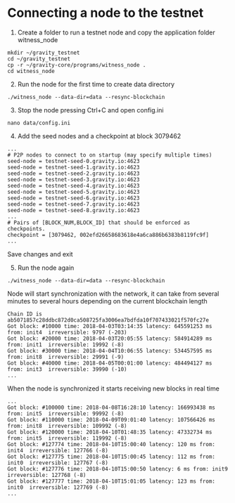 # Connecting a node to the testnet

1. Create a folder to run a testnet node and copy the application folder witness_node
```
mkdir ~/gravity_testnet
cd ~/gravity_testnet
cp -r ~/gravity-core/programs/witness_node .
cd witness_node
```

2. Run the node for the first time to create data directory
```
./witness_node --data-dir=data --resync-blockchain
```

3. Stop the node pressing Ctrl+C and open config.ini
```
nano data/config.ini
```

4. Add the seed nodes and a checkpoint at block 3079462

```
...
# P2P nodes to connect to on startup (may specify multiple times)
seed-node = testnet-seed-0.gravity.io:4623
seed-node = testnet-seed-1.gravity.io:4623
seed-node = testnet-seed-2.gravity.io:4623
seed-node = testnet-seed-3.gravity.io:4623
seed-node = testnet-seed-4.gravity.io:4623
seed-node = testnet-seed-5.gravity.io:4623
seed-node = testnet-seed-6.gravity.io:4623
seed-node = testnet-seed-7.gravity.io:4623
seed-node = testnet-seed-8.gravity.io:4623
...
# Pairs of [BLOCK_NUM,BLOCK_ID] that should be enforced as checkpoints.
checkpoint = [3079462, 002efd26658683618e4a6ca886b6383b8119fc9f]
...
```

Save changes and exit

5. Run the node again
```
./witness_node --data-dir=data --resync-blockchain
```

Node will start synchronization with the network, it can take from several minutes to several hours depending on the current blockchain length
```
Chain ID is ab5071857c28ddbc872d0ca508725fa3006ea7bdfda10f707433021f570fc27e
Got block: #10000 time: 2018-04-03T03:14:35 latency: 645591253 ms from: init4  irreversible: 9797 (-203)
Got block: #20000 time: 2018-04-03T20:05:55 latency: 584914289 ms from: init1  irreversible: 19992 (-8)
Got block: #30000 time: 2018-04-04T10:06:55 latency: 534457595 ms from: init8  irreversible: 29991 (-9)
Got block: #40000 time: 2018-04-05T00:01:00 latency: 484494127 ms from: init3  irreversible: 39990 (-10)
...
```

When the node is synchronized it starts receiving new blocks in real time
```
...
Got block: #100000 time: 2018-04-08T16:28:10 latency: 166993438 ms from: init5  irreversible: 99992 (-8)
Got block: #110000 time: 2018-04-09T09:01:40 latency: 107566426 ms from: init8  irreversible: 109992 (-8)
Got block: #120000 time: 2018-04-10T01:48:35 latency: 47332734 ms from: init5  irreversible: 119992 (-8)
Got block: #127774 time: 2018-04-10T15:00:40 latency: 120 ms from: init4  irreversible: 127766 (-8)
Got block: #127775 time: 2018-04-10T15:00:45 latency: 112 ms from: init0  irreversible: 127767 (-8)
Got block: #127776 time: 2018-04-10T15:00:50 latency: 6 ms from: init9  irreversible: 127768 (-8)
Got block: #127777 time: 2018-04-10T15:01:05 latency: 123 ms from: init0  irreversible: 127769 (-8)
...
```
